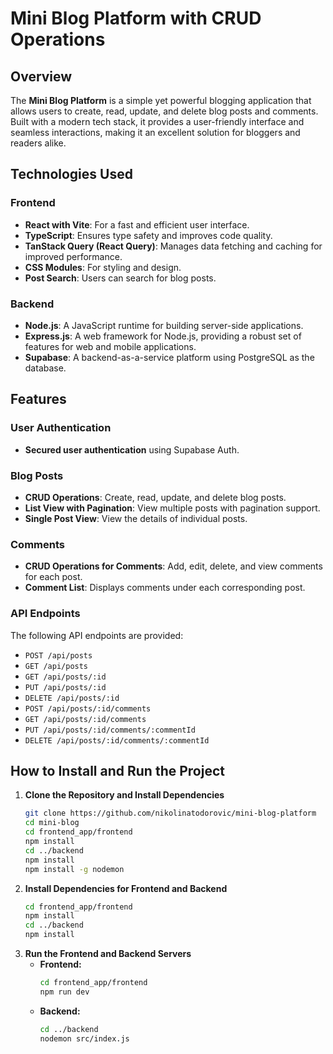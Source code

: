 # Mini Blog Platform with CRUD Operations

## Overview
The **Mini Blog Platform** is a simple yet powerful blogging application that allows users to create, read, update, and delete blog posts and comments. Built with a modern tech stack, it provides a user-friendly interface and seamless interactions, making it an excellent solution for bloggers and readers alike.

## Technologies Used

### Frontend
- **React with Vite**: For a fast and efficient user interface.
- **TypeScript**: Ensures type safety and improves code quality.
- **TanStack Query (React Query)**: Manages data fetching and caching for improved performance.
- **CSS Modules**: For styling and design.
- **Post Search**: Users can search for blog posts.

### Backend
- **Node.js**: A JavaScript runtime for building server-side applications.
- **Express.js**: A web framework for Node.js, providing a robust set of features for web and mobile applications.
- **Supabase**: A backend-as-a-service platform using PostgreSQL as the database.

## Features

### User Authentication
- **Secured user authentication** using Supabase Auth.

### Blog Posts
- **CRUD Operations**: Create, read, update, and delete blog posts.
- **List View with Pagination**: View multiple posts with pagination support.
- **Single Post View**: View the details of individual posts.

### Comments
- **CRUD Operations for Comments**: Add, edit, delete, and view comments for each post.
- **Comment List**: Displays comments under each corresponding post.

### API Endpoints
The following API endpoints are provided:
- `POST /api/posts`
- `GET /api/posts`
- `GET /api/posts/:id`
- `PUT /api/posts/:id`
- `DELETE /api/posts/:id`
- `POST /api/posts/:id/comments`
- `GET /api/posts/:id/comments`
- `PUT /api/posts/:id/comments/:commentId`
- `DELETE /api/posts/:id/comments/:commentId`

## How to Install and Run the Project

1. **Clone the Repository and Install Dependencies**
   ```bash
   git clone https://github.com/nikolinatodorovic/mini-blog-platform
   cd mini-blog
   cd frontend_app/frontend
   npm install
   cd ../backend
   npm install
   npm install -g nodemon

2. **Install Dependencies for Frontend and Backend**
   ```bash
   cd frontend_app/frontend
   npm install
   cd ../backend
   npm install

3. **Run the Frontend and Backend Servers**
   - **Frontend:** 
     ```bash
     cd frontend_app/frontend
     npm run dev
     ```
   - **Backend:** 
     ```bash
     cd ../backend
     nodemon src/index.js
     ```


